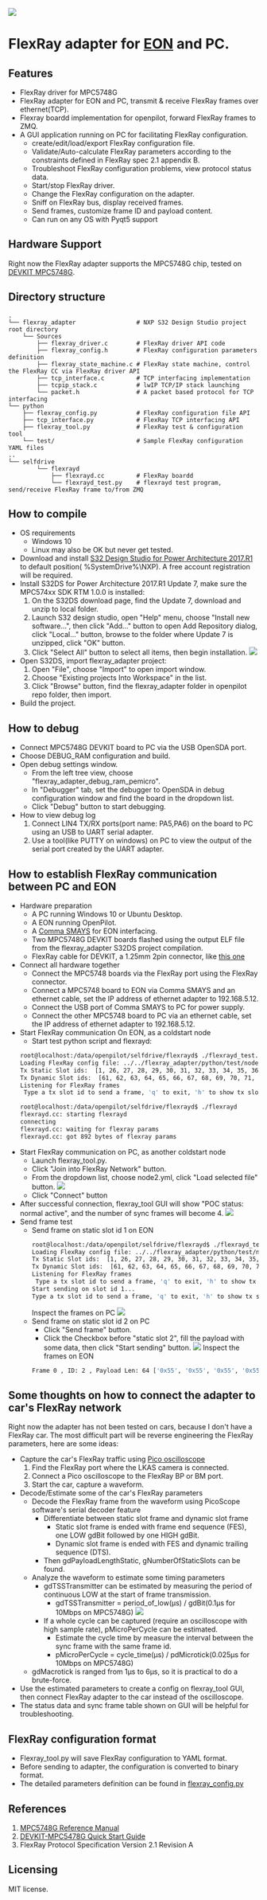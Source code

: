 ![](https://i.ibb.co/09tj5Q6/all.jpg)

FlexRay adapter for [EON](https://comma.ai/shop/products/EON-dashcam-devkit) and PC.
======

Features
------
- FlexRay driver for MPC5748G
- FlexRay adapter for EON and PC, transmit & receive FlexRay frames over ethernet(TCP).
- Flexray boardd implementation for openpilot, forward FlexRay frames to ZMQ.
- A GUI application running on PC for facilitating FlexRay configuration.
    - create/edit/load/export FlexRay configuration file.
    - Validate/Auto-calculate FlexRay parameters according to the constraints defined in FlexRay spec 2.1 appendix B.
    - Troubleshoot FlexRay configuration problems, view protocol status data.
    - Start/stop FlexRay driver.
    - Change the FlexRay configuration on the adapter.
    - Sniff on FlexRay bus, display received frames.
    - Send frames, customize frame ID and payload content.
    - Can run on any OS with Pyqt5 support

Hardware Support
------
Right now the FlexRay adapter supports the MPC5748G chip, tested on [DEVKIT MPC5748G](https://www.nxp.com/products/processors-and-microcontrollers/power-architecture-processors/mpc5xxx-55xx-32-bit-mcus/ultra-reliable-mpc57xx-32-bit-automotive-and-industrial-microcontrollers-mcus/development-board-for-mpc5748g:DEVKIT-MPC5748G).

Directory structure
------
    .
    └── flexray_adapter                 # NXP S32 Design Studio project root directory
        └── Sources
            ├── flexray_driver.c        # FlexRay driver API code
            ├── flexray_config.h        # FlexRay configuration parameters definition
            ├── flexray_state_machine.c # FlexRay state machine, control the FlexRay CC via FlexRay driver API
            ├── tcp_interface.c         # TCP interfacing implementation
            ├── tcpip_stack.c           # lwIP TCP/IP stack launching
            └── packet.h                # A packet based protocol for TCP interfacing
    └── python
        ├── flexray_config.py           # FlexRay configuration file API
        ├── tcp_interface.py            # FlexRay TCP interfacing API
        ├── flexray_tool.py             # FlexRay test & configuration tool
        └── test/                       # Sample FlexRay configuration YAML files
    ..
    └── selfdrive
            └── flexrayd
                ├── flexrayd.cc         # FlexRay boardd
                └── flexrayd_test.py    # flexrayd test program, send/receive FlexRay frame to/from ZMQ

How to compile
------
- OS requirements
    - Windows 10
    - Linux may also be OK but never get tested.
- Download and install [S32 Design Studio for Power Architecture 2017.R1 ](https://www.nxp.com/support/developer-resources/run-time-software/s32-design-studio-ide/s32-design-studio-ide-for-power-architecture-based-mcus:S32DS-PA?tab=Design_Tools_Tab) to default position( %SystemDrive%\NXP). A free account registration will be required.
- Install S32DS for Power Architecture 2017.R1 Update 7, make sure the MPC574xx SDK RTM 1.0.0 is installed:
  1. On the S32DS download page, find the Update 7, download and unzip to local folder.  
  2. Launch S32 design studio, open "Help" menu, choose "Install new software...", then click "Add..." button to open Add Repository dialog, click "Local..." button, browse to the folder where Update 7 is unzipped, click "OK" button. 
  3. Click "Select All" button to select all items, then begin installation.
  ![]( https://i.ibb.co/60TcY5T/select-all.png)
- Open S32DS, import flexray_adapter project:
    1. Open "File", choose "Import" to open import window.
    2. Choose "Existing projects Into Workspace" in the list.
    3. Click "Browse" button, find the flexray_adapter folder in openpilot repo folder, then import.
- Build the project.

How to debug
------
- Connect MPC5748G DEVKIT board to PC via the USB OpenSDA port.
- Choose DEBUG_RAM configuration and build.
- Open debug settings window.
    - From the left tree view, choose "flexray_adapter_debug_ram_pemicro".
    - In "Debugger" tab, set the debugger to OpenSDA in debug configuration window and find the board in the dropdown list.
    - Click "Debug" button to start debugging.
- How to view debug log
    1. Connect LIN4 TX/RX ports(port name: PA5,PA6) on the board to PC using an USB to UART serial adapter.
    2. Use a tool(like PUTTY on windows) on PC to view the output of the serial port created by the UART adapter.

How to establish FlexRay communication between PC and EON
------
- Hardware preparation
    - A PC running Windows 10 or Ubuntu Desktop.
    - A EON running OpenPilot.
    - A [Comma SMAYS](https://comma.ai/shop/products/comma-smays-adapter/) for EON interfacing.
    - Two MPC5748G DEVKIT boards flashed using the output ELF file from the flexray_adapter S32DS project compilation.
    - FlexRay cable for DEVKIT, a 1.25mm 2pin connector, like [this one](https://uk.rs-online.com/web/p/test-lead-wire/2799522/)
- Connect all hardware together
    - Connect the MPC5748 boards via the FlexRay port using the FlexRay connector.
    - Connect a MPC5748 board to EON via Comma SMAYS and an ethernet cable, set the IP address of ethernet adapter to 192.168.5.12.
    - Connect the USB port of Comma SMAYS to PC for power supply.
    - Connect the other MPC5748 board to PC via an ethernet cable, set the IP address of ethernet adapter to 192.168.5.12.
- Start FlexRay communication On EON, as a coldstart node
    - Start test python script and flexrayd:
    ```bash
    root@localhost:/data/openpilot/selfdrive/flexrayd$ ./flexrayd_test.py
    Loading FlexRay config file: ../../flexray_adapter/python/test/node1.yml...
    Tx Static Slot ids:  [1, 26, 27, 28, 29, 30, 31, 32, 33, 34, 35, 36, 37, 38, 39, 40, 41, 42, 43, 44, 45, 46, 47, 48, 49, 50, 51, 52, 53, 54, 55, 56, 57, 58, 59, 60]
    Tx Dynamic Slot ids:  [61, 62, 63, 64, 65, 66, 67, 68, 69, 70, 71, 72, 73, 74, 75, 76, 77, 78, 79, 80]
    Listening for FlexRay frames
     Type a tx slot id to send a frame, 'q' to exit, 'h' to show tx slot ids:
    ```
    ```bash
    root@localhost:/data/openpilot/selfdrive/flexrayd$ ./flexrayd
    flexrayd.cc: starting flexrayd
    connecting
    flexrayd.cc: waiting for flexray params
    flexrayd.cc: got 892 bytes of flexray params
    ```
- Start FlexRay communication on PC, as another coldstart node
    - Launch flexray_tool.py.
    - Click "Join into FlexRay Network" button.
    - From the dropdown list, choose node2.yml, click "Load selected file" button.
    ![](https://i.ibb.co/wBjSVtS/Connect-To-Flex-Ray.png)
    - Click "Connect" button
- After successful connection, flexray_tool GUI will show "POC status: normal active", and the number of sync frames will become 4.
![](https://i.ibb.co/841NtCb/Flex-Ray-Tool.png)
- Send frame test
    - Send frame on static slot id 1 on EON
        ```bash
        root@localhost:/data/openpilot/selfdrive/flexrayd$ ./flexrayd_test.py
        Loading FlexRay config file: ../../flexray_adapter/python/test/node1.yml...
        Tx Static Slot ids:  [1, 26, 27, 28, 29, 30, 31, 32, 33, 34, 35, 36, 37, 38, 39,                             40, 41, 42, 43, 44, 45, 46, 47, 48, 49, 50, 51, 52, 53, 54, 55, 56, 57, 58, 59,                             60]
        Tx Dynamic Slot ids:  [61, 62, 63, 64, 65, 66, 67, 68, 69, 70, 71, 72, 73, 74, 7                            5, 76, 77, 78, 79, 80]
        Listening for FlexRay frames
         Type a tx slot id to send a frame, 'q' to exit, 'h' to show tx slot ids:1
        Start sending on slot id 1...
        Type a tx slot id to send a frame, 'q' to exit, 'h' to show tx slot ids:
        ```
        Inspect the frames on PC
        ![](https://i.ibb.co/sJ80RRb/RxFrames.png)
    - Send frame on static slot id 2 on PC
        - Click "Send frame" button.
        - Click the Checkbox before "static slot 2", fill the payload with some data, then click "Start sending" button.
        ![](https://i.ibb.co/2jmMrBG/Send-Frame.png)
        Inspect the frames on EON
        ```bash
        Frame 0 , ID: 2 , Payload Len: 64 ['0x55', '0x55', '0x55', '0x55', '0x55', '0x55', '0x55', '0x0', '0x0', '0x0', '0x0', '0x0', '0x0', '0x0', '0x0', '0x0', '0x0', '0x0', '0x0', '0x0', '0x0', '0x0', '0x0', '0x0', '0x0', '0x0', '0x0', '0x0', '0x0', '0x0', '0x0', '0x0', '0x0', '0x0', '0x0', '0x0', '0x0', '0x0', '0x0', '0x0', '0x0', '0x0', '0x0', '0x0', '0x0', '0x0', '0x0', '0x0', '0x0', '0x0', '0x0', '0x0', '0x0', '0x0', '0x0', '0x0', '0x0', '0x0', '0x0', '0x0', '0x0', '0x0', '0x0', '0x0']
        ```

Some thoughts on how to connect the adapter to car's FlexRay network
------
Right now the adapter has not been tested on cars, because I don't have a FlexRay car. The most difficult part will be reverse engineering the FlexRay parameters, here are some ideas:
- Capture the car's FlexRay traffic using [Pico oscilloscope](https://www.picotech.com/products/oscilloscope)
    1. Find the FlexRay port where the LKAS camera is connected.
    2. Connect a Pico oscilloscope to the FlexRay BP or BM port.
    3. Start the car, capture a waveform.
- Decode/Estimate some of the car's FlexRay parameters 
    - Decode the FlexRay frame from the waveform using PicoScope software's serial decoder feature
        - Differentiate between static slot frame and dynamic slot frame
            - Static slot frame is ended with  frame end sequence (FES), one LOW gdBit followed by one HIGH gdBit.
            - Dynamic slot frame is ended with FES and dynamic trailing sequence (DTS).
        - Then gdPayloadLengthStatic, gNumberOfStaticSlots can be found.
    - Analyze the waveform to estimate some timing parameters
        - gdTSSTransmitter can be estimated by measuring the period of continuous LOW at the start of frame transmission.
            - gdTSSTransmitter = period_of_low(µs) / gdBit(0.1µs for 10Mbps on MPC5748G)
            ![](https://i.ibb.co/2jJQH13/picoscope-annotated.png) 
        - If a whole cycle can be captured (require an oscilloscope with high sample rate), pMicroPerCycle can be estimated.
            - Estimate the cycle time by measure the interval between the sync frame with the same frame id.
            - pMicroPerCycle = cycle_time(µs) / pdMicrotick(0.025µs for 10Mbps on MPC5748G)
    - gdMacrotick is ranged from 1µs to 6µs, so it is practical to do a brute-force.
- Use the estimated parameters to create a config on flexray_tool GUI, then connect FlexRay adapter to the car instead of the oscilloscope.
- The status data and sync frame table shown on GUI will be helpful for troubleshooting. 

FlexRay configuration format
------
- Flexray_tool.py will save FlexRay configuration to YAML format.
- Before sending to adapter, the configuration is converted to binary format.
- The detailed parameters definition can be found in [flexray_config.py](https://github.com/nanamiwang/openpilot/blob/flexray_bounty/flexray_adapter/python/flexray_config.py)

 References
------
1. [MPC5748G Reference Manual](https://www.nxp.com/docs/en/reference-manual/MPC5748GRM.pdf)
2. [DEVKIT-MPC5478G Quick Start Guide](https://www.nxp.com/docs/en/quick-reference-guide/DEVKIT-MPC5748G-QSG.pdf)
3. FlexRay Protocol Specification Version 2.1 Revision A

Licensing
------
MIT license. 
